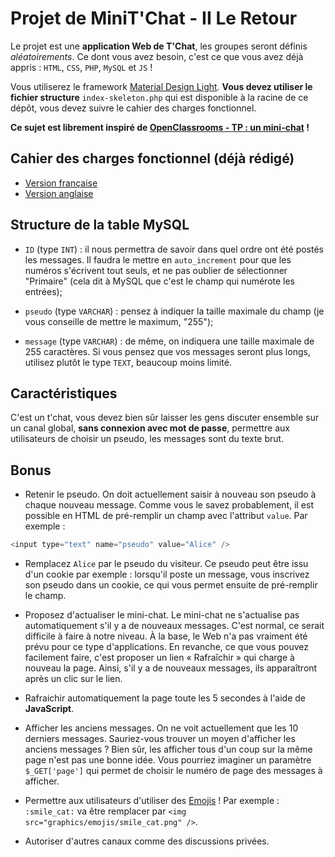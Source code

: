 # Projet de MiniT'Chat - II Le Retour

Le projet est une **application Web de T'Chat**, les groupes seront définis _aléatoirements_.
Ce dont vous avez besoin, c'est ce que vous avez déjà appris : `HTML`, `CSS`, `PHP`, `MySQL` et `JS` !

Vous utiliserez le framework [Material Design Light](https://getmdl.io/).
__Vous devez utiliser le fichier structure__ `index-skeleton.php` qui est disponible à la racine de ce dépôt, vous devez suivre le cahier des charges fonctionnel.

__Ce sujet est librement inspiré de [OpenClassrooms - TP : un mini-chat](https://openclassrooms.com/courses/concevez-votre-site-web-avec-php-et-mysql/tp-un-mini-chat) !__

## Cahier des charges fonctionnel (déjà rédigé)

* [Version française](https://docs.google.com/document/d/1AK9OQgLsr0Iv549YS3zUCoENvSVdm0H5RV2kMYpaeyc)
* [Version anglaise](https://docs.google.com/document/d/15xab7ijmKXCmGWooJcPr9Yp8X6TVPQ3CnYtqoKc297Q)

## Structure de la table MySQL

* `ID` (type `INT`) : il nous permettra de savoir dans quel ordre ont été postés les messages. Il faudra le mettre en `auto_increment` pour que les numéros s'écrivent tout seuls, et ne pas oublier de sélectionner "Primaire" (cela dit à MySQL que c'est le champ qui numérote les entrées);

* `pseudo` (type `VARCHAR`) : pensez à indiquer la taille maximale du champ (je vous conseille de mettre le maximum, "255");

* `message` (type `VARCHAR`) : de même, on indiquera une taille maximale de 255 caractères. Si vous pensez que vos messages seront plus longs, utilisez plutôt le type `TEXT`, beaucoup moins limité.

## Caractéristiques

C'est un t'chat, vous devez bien sûr laisser les gens discuter ensemble sur un canal global, __sans connexion avec mot de passe__, permettre aux utilisateurs de choisir un pseudo, les messages sont du texte brut.

## Bonus

* Retenir le pseudo. On doit actuellement saisir à nouveau son pseudo à chaque nouveau message. Comme vous le savez probablement, il est possible en HTML de pré-remplir un champ avec l'attribut `value`. Par exemple :

```php
<input type="text" name="pseudo" value="Alice" />
```

* Remplacez `Alice` par le pseudo du visiteur. Ce pseudo peut être issu d'un cookie par exemple : lorsqu'il poste un message, vous inscrivez son pseudo dans un cookie, ce qui vous permet ensuite de pré-remplir le champ.

* Proposez d'actualiser le mini-chat. Le mini-chat ne s'actualise pas automatiquement s'il y a de nouveaux messages. C'est normal, ce serait difficile à faire à notre niveau. À la base, le Web n'a pas vraiment été prévu pour ce type d'applications. En revanche, ce que vous pouvez facilement faire, c'est proposer un lien « Rafraîchir » qui charge à nouveau la page. Ainsi, s'il y a de nouveaux messages, ils apparaîtront après un clic sur le lien.

* Rafraichir automatiquement la page toute les 5 secondes à l'aide de __JavaScript__.

* Afficher les anciens messages. On ne voit actuellement que les 10 derniers messages. Sauriez-vous trouver un moyen d'afficher les anciens messages ? Bien sûr, les afficher tous d'un coup sur la même page n'est pas une bonne idée. Vous pourriez imaginer un paramètre `$_GET['page']` qui permet de choisir le numéro de page des messages à afficher.

* Permettre aux utilisateurs d'utiliser des [Emojis](http://www.emoji-cheat-sheet.com/) ! Par exemple : `:smile_cat:` va être remplacer par `<img src="graphics/emojis/smile_cat.png" />`.

* Autoriser d'autres canaux comme des discussions privées.
